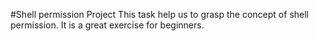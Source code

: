 #Shell permission Project
This task help us to grasp the concept of shell permission. It is a great exercise for beginners.
